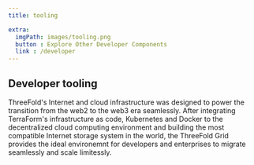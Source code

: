 ```yaml
---
title: tooling

extra:
  imgPath: images/tooling.png
  button : Explore Other Developer Components
  link : /developer
---
```


## Developer tooling

ThreeFold's Internet and cloud infrastructure was designed to power the transition from the web2 to the web3 era seamlessly. After integrating TerraForm's infrastructure as code, Kubernetes and Docker to the decentralized cloud computing environment and building the most compatible Internet storage system in the world, the ThreeFold Grid provides the ideal environemnt for developers and enterprises to migrate seamlessly and scale limitessly.
